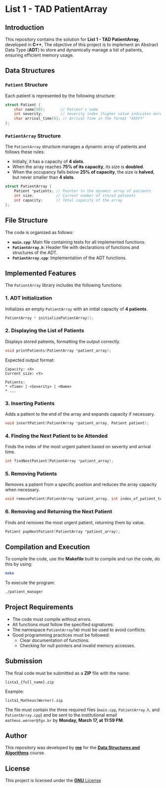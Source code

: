 # List 1 - TAD PatientArray

## Introduction
This repository contains the solution for **List 1 - TAD PatientArray**, developed in **C++**, The objective of this project is to implement an Abstract Data Type (**ADT**) to store and dynamically manage a list of patients, ensuring efficient memory usage.

## Data Structures

### `Patient` Structure
Each patient is represented by the following structure:

```cpp
struct Patient {
    char name[50];       // Patient's name
    int severity;        // Severity index (higher value indicates more severe condition)
    char arrival_time[6]; // Arrival time in the format "XXhYY"
};
```

### `PatientArray` Structure
The `PatientArray` structure manages a dynamic array of patients and follows these rules:
- Initially, it has a capacity of **4 slots**.
- When the array reaches **75% of its capacity**, its size is **doubled**.
- When the occupancy falls below **25% of capacity**, the size is **halved**, but never smaller than **4 slots**.

```cpp
struct PatientArray {
    Patient *patients; // Pointer to the dynamic array of patients
    int size;          // Current number of stored patients
    int capacity;      // Total capacity of the array
};
```

## File Structure
The code is organized as follows:
- **`main.cpp`**: Main file containing tests for all implemented functions.
- **`PatientArray.h`**: Header file with declarations of functions and structures of the ADT.
- **`PatientArray.cpp`**: Implementation of the ADT functions.

## Implemented Features
The `PatientArray` library includes the following functions:

### 1. ADT Initialization
Initializes an empty `PatientArray` with an initial capacity of **4 patients**.
```cpp
PatientArray * initializePatientArray();
```

### 2. Displaying the List of Patients
Displays stored patients, formatting the output correctly.
```cpp
void printPatients(PatientArray *patient_array);
```
Expected output format:
```
Capacity: <X>
Current size: <Y>

Patients:
* <Time> | <Severity> | <Name>
* ...
```

### 3. Inserting Patients
Adds a patient to the end of the array and expands capacity if necessary.
```cpp
void insertPatient(PatientArray *patient_array, Patient patient);
```

### 4. Finding the Next Patient to be Attended
Finds the index of the most urgent patient based on severity and arrival time.
```cpp
int findNextPatient(PatientArray *patient_array);
```

### 5. Removing Patients
Removes a patient from a specific position and reduces the array capacity when necessary.
```cpp
void removePatient(PatientArray *patient_array, int index_of_patient_to_be_removed);
```

### 6. Removing and Returning the Next Patient
Finds and removes the most urgent patient, returning them by value.
```cpp
Patient popNextPatient(PatientArray *patient_array);
```

## Compilation and Execution
To compile the code, use the **Makefile** built to compile and run the code, do this by using:
```sh
make
```
To execute the program:
```sh
./patient_manager
```

## Project Requirements
- The code must compile without errors.
- All functions must follow the specified signatures.
- The namespace `PatientArrayTAD` must be used to avoid conflicts.
- Good programming practices must be followed:
  - Clear documentation of functions.
  - Checking for null pointers and invalid memory accesses.
  
## Submission
The final code must be submitted as a **ZIP** file with the name:
```
lista1_{full_name}.zip
```
Example:
```
lista1_Matheus(Werner).zip
```
The file must contain the three required files (`main.cpp`, `PatientArray.h`, and `PatientArray.cpp`) and be sent to the institutional email `matheus.werner@fgv.br` by **Monday, March 17, at 11:59 PM**.

## Author
This repository was developed by **[me](https://github.com/arthurabello)** for the [**Data Structures and Algorithms**](https://github.com/matwerner/fgv-ed) course.

## License
This project is licensed under the [**GNU** License](https://github.com/arthurabello/EDA-Lista-1/blob/main/LICENSE)